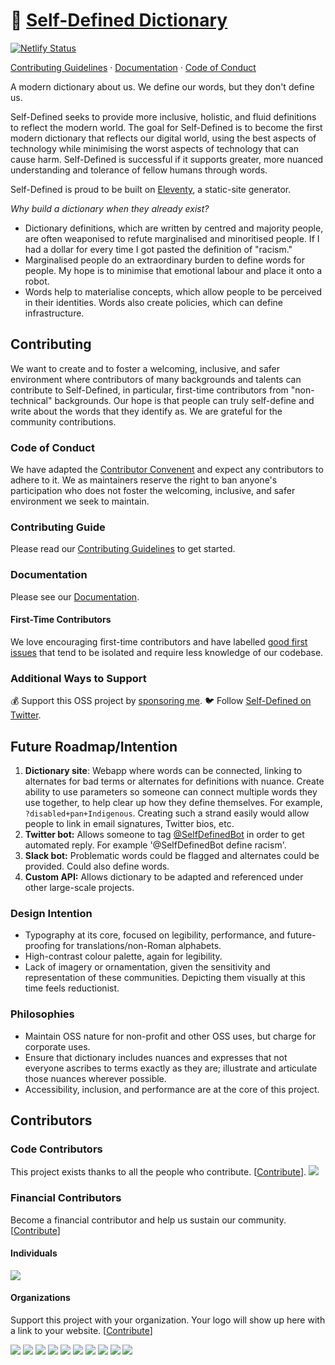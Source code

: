 # 📕 [Self-Defined Dictionary](https://www.selfdefined.app)
[![Netlify Status](https://api.netlify.com/api/v1/badges/82274e91-8f6a-474e-9b2a-fca29bb72d75/deploy-status)](https://app.netlify.com/sites/selfdefined/deploys)

[Contributing Guidelines](https://github.com/tatianamac/selfdefined/blob/master/CONTRIBUTING.md) · [Documentation](https://www.selfdefined.app/documentation/) · [Code of Conduct](https://github.com/tatianamac/selfdefined/blob/master/CODE-OF-CONDUCT.md)

A modern dictionary about us. We define our words, but they don't define us.

Self-Defined seeks to provide more inclusive, holistic, and fluid definitions to reflect the modern world. The goal for Self-Defined is to become the first modern dictionary that reflects our digital world, using the best aspects of technology while minimising the worst aspects of technology that can cause harm. Self-Defined is successful if it supports greater, more nuanced understanding and tolerance of fellow humans through words.

Self-Defined is proud to be built on [Eleventy](https://github.com/11ty/eleventy), a static-site generator.

*Why build a dictionary when they already exist?*
- Dictionary definitions, which are written by centred and majority people, are often weaponised to refute marginalised and minoritised people. If I had a dollar for every time I got pasted the definition of "racism." 
- Marginalised people do an extraordinary burden to define words for people. My hope is to minimise that emotional labour and place it onto a robot.
- Words help to materialise concepts, which allow people to be perceived in their identities. Words also create policies, which can define infrastructure.

## Contributing
We want to create and to foster a welcoming, inclusive, and safer environment where contributors of many backgrounds and talents can contribute to Self-Defined, in particular, first-time contributors from "non-technical" backgrounds. Our hope is that people can truly self-define and write about the words that they identify as. We are grateful for the community contributions.

### Code of Conduct
We have adapted the [Contributor Convenent](https://github.com/tatianamac/selfdefined/blob/master/CODE-OF-CONDUCT.md) and expect any contributors to adhere to it. We as maintainers reserve the right to ban anyone's participation who does not foster the welcoming, inclusive, and safer environment we seek to maintain.

### Contributing Guide
Please read our [Contributing Guidelines](https://github.com/tatianamac/selfdefined/blob/master/CONTRIBUTING.md) to get started.

### Documentation
Please see our [Documentation](https://www.selfdefined.app/documentation/).

#### First-Time Contributors
We love encouraging first-time contributors and have labelled [good first issues](https://github.com/tatianamac/selfdefined/issues?q=is%3Aissue+is%3Aopen+label%3A%22good+first+issue%22) that tend to be isolated and require less knowledge of our codebase.

### Additional Ways to Support
💰 Support this OSS project by [sponsoring me](https://github.com/users/tatianamac/sponsorship).
🐦 Follow [Self-Defined on Twitter](https://twitter.com/selfdefinedapp).

## Future Roadmap/Intention
1. **Dictionary site**: Webapp where words can be connected, linking to alternates for bad terms or alternates for definitions with nuance. Create ability to use parameters so someone can connect multiple words they use together, to help clear up how they define themselves. For example, `?disabled+pan+Indigenous`. Creating such a strand easily would allow people to link in email signatures, Twitter bios, etc.
2. **Twitter bot:** Allows someone to tag [@SelfDefinedBot](https://twitter.com/SelfDefinedBot) in order to get automated reply. For example '@SelfDefinedBot define racism'.
3. **Slack bot:** Problematic words could be flagged and alternates could be provided. Could also define words.
4. **Custom API:** Allows dictionary to be adapted and referenced under other large-scale projects. 

### Design Intention
- Typography at its core, focused on legibility, performance, and future-proofing for translations/non-Roman alphabets.
- High-contrast colour palette, again for legibility.
- Lack of imagery or ornamentation, given the sensitivity and representation of these communities. Depicting them visually at this time feels reductionist.

### Philosophies
- Maintain OSS nature for non-profit and other OSS uses, but charge for corporate uses.
- Ensure that dictionary includes nuances and expresses that not everyone ascribes to terms exactly as they are; illustrate and articulate those nuances wherever possible.
- Accessibility, inclusion, and performance are at the core of this project.

## Contributors

### Code Contributors

This project exists thanks to all the people who contribute. [[Contribute](CONTRIBUTING.md)].
<a href="https://github.com/tatianamac/SelfDefined/graphs/contributors"><img src="https://opencollective.com/SelfDefined/contributors.svg?width=890&button=false" /></a>

### Financial Contributors

Become a financial contributor and help us sustain our community. [[Contribute](https://opencollective.com/SelfDefined/contribute)]

#### Individuals

<a href="https://opencollective.com/SelfDefined"><img src="https://opencollective.com/SelfDefined/individuals.svg?width=890"></a>

#### Organizations

Support this project with your organization. Your logo will show up here with a link to your website. [[Contribute](https://opencollective.com/SelfDefined/contribute)]

<a href="https://opencollective.com/SelfDefined/organization/0/website"><img src="https://opencollective.com/SelfDefined/organization/0/avatar.svg"></a>
<a href="https://opencollective.com/SelfDefined/organization/1/website"><img src="https://opencollective.com/SelfDefined/organization/1/avatar.svg"></a>
<a href="https://opencollective.com/SelfDefined/organization/2/website"><img src="https://opencollective.com/SelfDefined/organization/2/avatar.svg"></a>
<a href="https://opencollective.com/SelfDefined/organization/3/website"><img src="https://opencollective.com/SelfDefined/organization/3/avatar.svg"></a>
<a href="https://opencollective.com/SelfDefined/organization/4/website"><img src="https://opencollective.com/SelfDefined/organization/4/avatar.svg"></a>
<a href="https://opencollective.com/SelfDefined/organization/5/website"><img src="https://opencollective.com/SelfDefined/organization/5/avatar.svg"></a>
<a href="https://opencollective.com/SelfDefined/organization/6/website"><img src="https://opencollective.com/SelfDefined/organization/6/avatar.svg"></a>
<a href="https://opencollective.com/SelfDefined/organization/7/website"><img src="https://opencollective.com/SelfDefined/organization/7/avatar.svg"></a>
<a href="https://opencollective.com/SelfDefined/organization/8/website"><img src="https://opencollective.com/SelfDefined/organization/8/avatar.svg"></a>
<a href="https://opencollective.com/SelfDefined/organization/9/website"><img src="https://opencollective.com/SelfDefined/organization/9/avatar.svg"></a>
